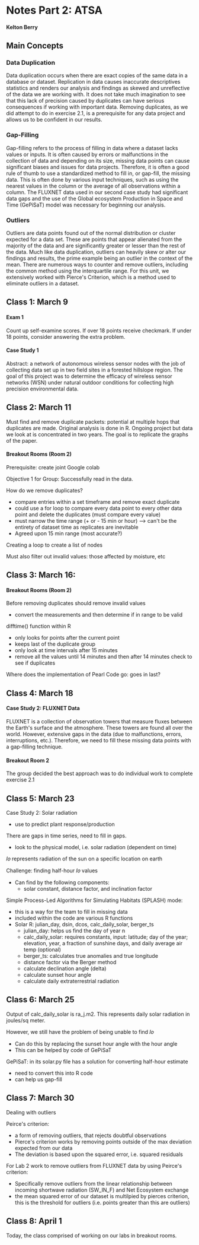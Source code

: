 # Notes Part 2: ATSA
#### Kelton Berry


## Main Concepts

### Data Duplication
Data duplication occurs when there are exact copies of the same data in a database or dataset. Replication in data causes inaccurate descriptives statistics and renders our analysis and findings as skewed and unreflective of the data we are working with. It does not take much imagination to see that this lack of precision caused by duplicates can have serious consequences if working with important data. Removing duplicates, as we did attempt to do in exercise 2.1, is a prerequisite for any data project and allows us to be confident in our results.


### Gap-Filling 
Gap-filling refers to the process of filling in data where a dataset lacks values or inputs. It is often caused by errors or malfunctions in the collection of data and depending on its size, missing data points can cause significant biases and issues for data projects. Therefore, it is often a good rule of thumb to use a standardized method to fill in, or gap-fill, the missing data. This is often done by various input techniques, such as using the nearest values in the column or the average of all observations within a column. The FLUXNET data used in our second case study had significant data gaps and the use of the Global ecosystem Production in Space and Time (GePiSaT) model was necessary for beginning our analysis. 


### Outliers
Outliers are data points found out of the normal distribution or cluster expected for a data set. These are points that appear alienated from the majority of the data and are significantly greater or lesser than the rest of the data. Much like data duplication, outliers can heavily skew or alter our findings and results, the prime example being an outlier in the context of the mean. There are numerous ways to counter and remove outliers, including the common method using the interquartile range. For this unit, we extensively worked with Pierce's Criterion, which is a method used to eliminate outliers in a dataset.

 




## Class 1: March 9

#### Exam 1
Count up self-examine scores. If over 18 points receive checkmark. If under 18 points, consider answering the extra problem. 

#### Case Study 1
Abstract: a network of autonomous wireless sensor nodes with the job of collecting data set up in two field sites in a forested hillslope region. The goal of this project was to determine the efficacy of wireless sensor networks (WSN) under natural outdoor conditions for collecting high precision environmental data. 
 


## Class 2: March 11

Must find and remove duplicate packets: potential at multiple hops that duplicates are made.
Original analysis is done in R. Ongoing project but data we look at is concentrated in two years. 
The goal is to replicate the graphs of the paper. 


#### Breakout Rooms (Room 2)

Prerequisite: create joint Google colab

Objective 1 for Group: Successfully read in the data. 

How do we remove duplicates?
* compare entries within a set timeframe and remove exact duplicate
* could use a for loop to compare every data point to every other data point and delete the duplicates (must compare every value)
* must narrow the time range (+ or - 15 min or hour) --> can't be the entirety of dataset time as replicates are inevitable
* Agreed upon 15 min range (most accurate?)

Creating a loop to create a list of nodes

Must also filter out invalid values: those affected by moisture, etc


## Class 3: March 16:

#### Breakout Rooms (Room 2)

Before removing duplicates should remove invalid values
* convert the measurements and then determine if in range to be valid

difftime() function within R
* only looks for points after the current point
* keeps last of the duplicate group
* only look at time intervals after 15 minutes
* remove all the values until 14 minutes and then after 14 minutes check to see if duplicates


Where does the implementation of Pearl Code go: goes in last?


## Class 4: March 18

#### Case Study 2: FLUXNET Data

FLUXNET is a collection of observation towers that measure fluxes between the Earth's surface and the atmosphere. These towers are found all over the world. 
However, extensive gaps in the data (due to malfunctions, errors, interruptions, etc.). Therefore, we need to fill these missing data points with a gap-filling technique. 
 


#### Breakout Room 2
The group decided the best approach was to do individual work to complete exercise 2.1


## Class 5: March 23

Case Study 2: Solar radiation
 * use to predict plant response/production

There are gaps in time series, need to fill in gaps. 
* look to the physical model, i.e. solar radiation (dependent on time)

𝐼𝑜 represents radiation of the sun on a specific location on earth

Challenge: finding half-hour 𝐼𝑜 values
  *  Can find by the following components:
        * solar constant, distance factor, and inclination factor

Simple Process-Led Algorithms for Simulating Habitats (SPLASH) mode:
* this is a way for the team to fill in missing data
* included within the code are various R functions 
* Solar R: julian_day, dsin, dcos, calc_daily_solar, berger_ts
    * julian_day: helps us find the day of year n
    * calc_daily_solar: requires constants, input: latitude; day of the year; elevation, year, a fraction of sunshine days, and daily average air temp (optional)
    * berger_ts: calculates true anomalies and true longitude
    * distance factor via the Berger method
    * calculate declination angle (delta)
    * calculate sunset hour angle
    * calculate daily extraterrestrial radiation



## Class 6: March 25

Output of calc_daily_solar is ra_j.m2. This represents daily solar radiation in joules/sq meter. 

However, we still have the problem of being unable to find 𝐼𝑜 
  * Can do this by replacing the sunset hour angle with the hour angle
  * This can be helped by code of GePiSaT

GePiSaT: in its solar.py file has a solution for converting half-hour estimate  
  * need to convert this into R code
  * can help us gap-fill


## Class 7: March 30

Dealing with outliers

Peirce's criterion:
* a form of removing outliers, that rejects doubtful observations
* Pierce's criterion works by removing points outside of the max deviation expected from our data
* The deviation is based upon the squared error, i.e. squared residuals


For Lab 2 work to remove outliers from FLUXNET data by using Peirce's criterion:
  * Specifically remove outliers from the linear relationship between incoming shortwave radiation (SW_IN_F) and Net Ecosystem exchange
  * the mean squared error of our dataset is multilpied by pierces criterion, this is the threshold for outliers (i.e. points greater than this are outliers)



## Class 8: April 1

Today, the class comprised of working on our labs in breakout rooms. 

